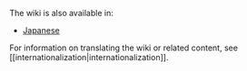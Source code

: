 The wiki is also available in:
* [Japanese](https://github.com/jats-ug/ATS-Postiats-wiki)

For information on translating the wiki or related content, see [[internationalization|internationalization]].